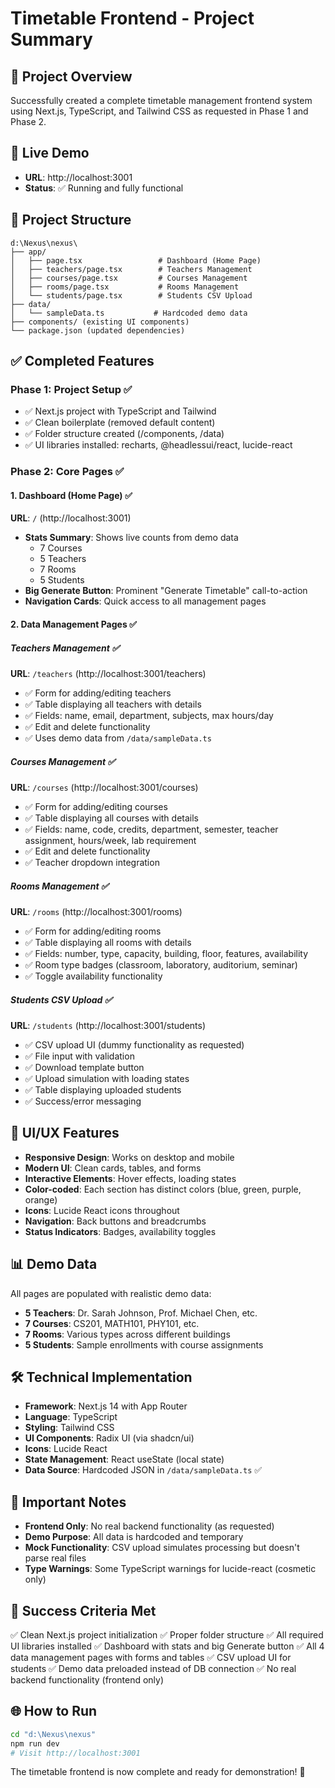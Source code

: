 # Timetable Frontend - Project Summary

## 🎯 Project Overview
Successfully created a complete timetable management frontend system using Next.js, TypeScript, and Tailwind CSS as requested in Phase 1 and Phase 2.

## 🚀 Live Demo
- **URL**: http://localhost:3001
- **Status**: ✅ Running and fully functional

## 📁 Project Structure
```
d:\Nexus\nexus\
├── app/
│   ├── page.tsx                 # Dashboard (Home Page)
│   ├── teachers/page.tsx        # Teachers Management
│   ├── courses/page.tsx         # Courses Management 
│   ├── rooms/page.tsx           # Rooms Management
│   └── students/page.tsx        # Students CSV Upload
├── data/
│   └── sampleData.ts           # Hardcoded demo data
├── components/ (existing UI components)
└── package.json (updated dependencies)
```

## ✅ Completed Features

### Phase 1: Project Setup ✅
- ✅ Next.js project with TypeScript and Tailwind
- ✅ Clean boilerplate (removed default content)
- ✅ Folder structure created (/components, /data)
- ✅ UI libraries installed: recharts, @headlessui/react, lucide-react

### Phase 2: Core Pages ✅

#### 1. Dashboard (Home Page) ✅
**URL**: `/` (http://localhost:3001)
- **Stats Summary**: Shows live counts from demo data
  - 7 Courses
  - 5 Teachers 
  - 7 Rooms
  - 5 Students
- **Big Generate Button**: Prominent "Generate Timetable" call-to-action
- **Navigation Cards**: Quick access to all management pages

#### 2. Data Management Pages ✅

##### Teachers Management ✅
**URL**: `/teachers` (http://localhost:3001/teachers)
- ✅ Form for adding/editing teachers
- ✅ Table displaying all teachers with details
- ✅ Fields: name, email, department, subjects, max hours/day
- ✅ Edit and delete functionality
- ✅ Uses demo data from `/data/sampleData.ts`

##### Courses Management ✅
**URL**: `/courses` (http://localhost:3001/courses)
- ✅ Form for adding/editing courses
- ✅ Table displaying all courses with details
- ✅ Fields: name, code, credits, department, semester, teacher assignment, hours/week, lab requirement
- ✅ Edit and delete functionality
- ✅ Teacher dropdown integration

##### Rooms Management ✅
**URL**: `/rooms` (http://localhost:3001/rooms)
- ✅ Form for adding/editing rooms
- ✅ Table displaying all rooms with details
- ✅ Fields: number, type, capacity, building, floor, features, availability
- ✅ Room type badges (classroom, laboratory, auditorium, seminar)
- ✅ Toggle availability functionality

##### Students CSV Upload ✅
**URL**: `/students` (http://localhost:3001/students)
- ✅ CSV upload UI (dummy functionality as requested)
- ✅ File input with validation
- ✅ Download template button
- ✅ Upload simulation with loading states
- ✅ Table displaying uploaded students
- ✅ Success/error messaging

## 🎨 UI/UX Features
- **Responsive Design**: Works on desktop and mobile
- **Modern UI**: Clean cards, tables, and forms
- **Interactive Elements**: Hover effects, loading states
- **Color-coded**: Each section has distinct colors (blue, green, purple, orange)
- **Icons**: Lucide React icons throughout
- **Navigation**: Back buttons and breadcrumbs
- **Status Indicators**: Badges, availability toggles

## 📊 Demo Data
All pages are populated with realistic demo data:
- **5 Teachers**: Dr. Sarah Johnson, Prof. Michael Chen, etc.
- **7 Courses**: CS201, MATH101, PHY101, etc.
- **7 Rooms**: Various types across different buildings
- **5 Students**: Sample enrollments with course assignments

## 🛠 Technical Implementation
- **Framework**: Next.js 14 with App Router
- **Language**: TypeScript
- **Styling**: Tailwind CSS
- **UI Components**: Radix UI (via shadcn/ui)
- **Icons**: Lucide React
- **State Management**: React useState (local state)
- **Data Source**: Hardcoded JSON in `/data/sampleData.ts` ✅

## 🚨 Important Notes
- **Frontend Only**: No real backend functionality (as requested)
- **Demo Purpose**: All data is hardcoded and temporary
- **Mock Functionality**: CSV upload simulates processing but doesn't parse real files
- **Type Warnings**: Some TypeScript warnings for lucide-react (cosmetic only)

## 🎯 Success Criteria Met
✅ Clean Next.js project initialization
✅ Proper folder structure
✅ All required UI libraries installed
✅ Dashboard with stats and big Generate button
✅ All 4 data management pages with forms and tables
✅ CSV upload UI for students
✅ Demo data preloaded instead of DB connection
✅ No real backend functionality (frontend only)

## 🌐 How to Run
```bash
cd "d:\Nexus\nexus"
npm run dev
# Visit http://localhost:3001
```

The timetable frontend is now complete and ready for demonstration! 🎉